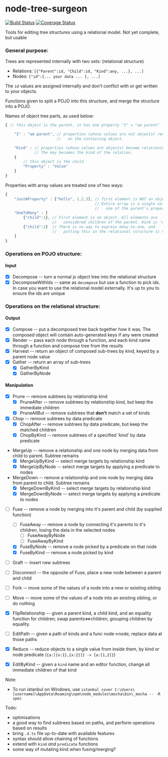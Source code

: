 node-tree-surgeon
=================
[![Build Status](https://travis-ci.org/i-e-b/node-tree-surgeon.svg?branch=master)](https://travis-ci.org/i-e-b/node-tree-surgeon) [![Coverage Status](https://img.shields.io/coveralls/i-e-b/node-tree-surgeon.svg)](https://coveralls.io/r/i-e-b/node-tree-surgeon?branch=master)

Tools for editing tree structures using a relational model.
Not yet complete, but usable

### General purpose:

Trees are represented internally with two sets: (relational structure)

* Relations: `[{"Parent":id, "Child":id, "Kind":any, ...}, ...]`
* Nodes: `{"id":{... your data ... }, ...]`

The `id` values are assigned internally and don't conflict with or get written to your objects.

Functions given to split a POJO into this structure, and merge the structure into a POJO.

Names of object tree parts, as used below:
```javascript
{ // this object is the parent, it has one property "I" = "am parent"

    "I" : "am parent", // properties (whose values are not objects) remain
                       //   on the containing object.

    "Kind" : // properties (whose values are objects) become relationships.
             // The key becomes the kind of the relation.
    {
        // this object is the child
        "Property" : "Value"
    }
}
```

Properties with array values are treated one of two ways:
```javascript
{
    "JustAProperty" : ["hello", 1,2,3], // first element is NOT an object.
                                        // Entire array is a single value,
                                        //   one of the parent's properties
    "OneToMany" : [
        {"child":1}, // First element is an object. All elements are
                     //   considered children of the parent. Kind is 'OneToMany'
        {"child":2}  // There is no way to express many-to-one, and
                     //   putting this in the relational structure is not supported.
    ]
}
```

### Operations on POJO structure:

#### Input

- [x] Decompose -- turn a normal js object tree into the relational structure
- [x] DecomposeWithIds -- same as `decompose` but use a function to pick ids. In case you want to use the relational model externally. It's up to you to ensure the ids are unique

### Operations on the relational structure:

#### Output

- [x] Compose -- put a decomposed tree back together how it was. The composed object will contain auto-generated keys if any were created
- [x] Render -- pass each node through a function, and each kind name through a function and compose tree from the results
- [x] Harvest -- return an object of composed sub-trees by kind, keyed by a parent node value
- [x] Gather -- return an array of sub-trees 
    - [x] GatherByKind
    - [x] GatherByNode

#### Manipulation

- [x] Prune -- remove subtrees by relationship kind
    - [x] PruneAfter -- remove subtrees by relationship kind, but keep the immediate children
    - [x] PruneAllBut -- remove subtrees that **don't** match a set of kinds
- [x] Chop -- remove subtrees by data predicate
    - [x] ChopAfter -- remove subtrees by data predicate, but keep the matched children
    - [x] ChopByKind -- remove subtrees of a specified 'kind' by data predicate  
- MergeUp -- remove a relationship and one node by merging data from child to parent. Subtree remains
    - [x] MergeUpByKind -- select merge targets by relationship kind
    - [x] MergeUpByNode -- select merge targets by applying a predicate to nodes
- MergeDown -- remove a relationship and one node by merging data from parent to child. Subtree remains
    - [x] MergeDownByKind -- select merge targets by relationship kind
    - [x] MergeDownByNode -- select merge targets by applying a predicate to nodes
- [ ] Fuse -- remove a node by merging into it's parent and child (by supplied function)
    - [ ] FuseAway -- remove a node by connecting it's parents to it's children, losing the data in the selected nodes
        - [ ] FuseAwayByNode
        - [ ] FuseAwayByKind
    - [x] FuseByNode -- remove a node picked by a predicate on that node
    - [x] FuseByKind -- remove a node picked by kind
- [ ] Graft -- insert new subtrees
- [ ] Disconnect -- the opposite of Fuse, place a new node between a parent and child
- [ ] Fork -- move some of the values of a node into a new or existing sibling
- [ ] Move -- move some of the values of a node into an existing sibling, or do nothing
- [x] FlipRelationship -- given a parent kind, a child kind, and an equality function for children; swap parents⇔children, grouping children by equality. 
- [ ] EditPath -- given a path of kinds and a func node->node, replace data at those paths
- [x] Reduce -- reduce objects to a single value from inside them, by kind or node predicate (` {a:[{x:1},{x:2}]} -> {a:[1,2]} `)
- [x] EditByKind -- given a `kind` name and an editor function, change all immediate children of that kind


Note:
* To run istanbul on Windows, use `istanbul cover C:\Users\[username]\AppData\Roaming\npm\node_modules\mocha\bin\_mocha -- -R spec`

Todo:
* optimisations
* a good way to find subtrees based on paths, and perform operations based on results
* bring `.d.ts` file up-to-date with available features
* syntax should allow chaining of functions
* extend with `kind` *and* `predicate` functions
* some way of mutating kind when fusing/merging?
